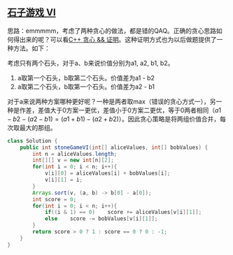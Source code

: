 ## [石子游戏 VI](https://leetcode-cn.com/problems/stone-game-vi/)

思路：emmmmm，考虑了两种贪心的做法，都是错的QAQ。正确的贪心思路如何得出来的呢？可以看[C++ 贪心 && 证明](https://leetcode-cn.com/problems/stone-game-vi/solution/c-tan-xin-zheng-ming-by-spacex-1-xi8y/)。这种证明方式也为以后做题提供了一种方法。如下：

考虑只有两个石头，对于a、b来说价值分别为a1, a2, b1, b2。

1. a取第一个石头，b取第二个石头。价值差为a1 - b2
2. a取第二个石头，b取第一个石头。价值差为a2 - b1

对于a来说两种方案哪种更好呢？一种是两者取max（错误的贪心方式一），另一种是作差，差值大于0方案一更优，差值小于0方案二更优，等于0两者相同（$a1 - b2 - (a2 - b1) = (a1 + b1) - (a2 + b2)$）。因此贪心策略是将两组价值合并，每次取最大的那组。

```java
class Solution {
    public int stoneGameVI(int[] aliceValues, int[] bobValues) {
        int n = aliceValues.length;
        int[][] v = new int[n][2];
        for(int i = 0; i < n; i++){
            v[i][0] = aliceValues[i] + bobValues[i];
            v[i][1] = i;
        }
        Arrays.sort(v, (a, b) -> b[0] - a[0]);
        int score = 0;
        for(int i = 0; i < n; i++){
            if((i & 1) == 0)    score += aliceValues[v[i][1]];
            else    score -= bobValues[v[i][1]];
        }
        return score > 0 ? 1 : score == 0 ? 0 : -1;
    }
}
```

